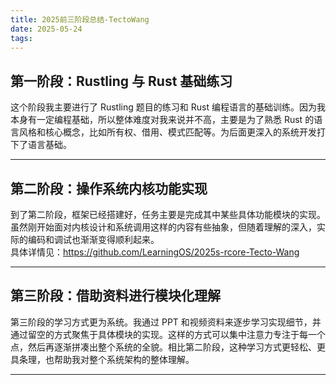```yaml
---
title: 2025前三阶段总结-TectoWang
date: 2025-05-24
tags:
---
```

<!-- more -->

## 第一阶段：Rustling 与 Rust 基础练习

这个阶段我主要进行了 Rustling 题目的练习和 Rust 编程语言的基础训练。因为我本身有一定编程基础，所以整体难度对我来说并不高，主要是为了熟悉 Rust 的语言风格和核心概念，比如所有权、借用、模式匹配等。为后面更深入的系统开发打下了语言基础。

---

## 第二阶段：操作系统内核功能实现

到了第二阶段，框架已经搭建好，任务主要是完成其中某些具体功能模块的实现。虽然刚开始面对内核设计和系统调用这样的内容有些抽象，但随着理解的深入，实际的编码和调试也渐渐变得顺利起来。  
具体详情见：https://github.com/LearningOS/2025s-rcore-Tecto-Wang

---

## 第三阶段：借助资料进行模块化理解

第三阶段的学习方式更为系统。我通过 PPT 和视频资料来逐步学习实现细节，并通过留空的方式聚焦于具体模块的实现。这样的方式可以集中注意力专注于每一个点，然后再逐渐拼凑出整个系统的全貌。相比第二阶段，这种学习方式更轻松、更具条理，也帮助我对整个系统架构的整体理解。

---
